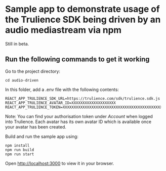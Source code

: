 # Sample app to demonstrate usage of the Trulience SDK being driven by an audio mediastream via npm

Still in beta. 

## Run the following commands to get it working

Go to the project directory:
```
cd audio-driven
```

In this folder, add a .env file with the following contents:
```
REACT_APP_TRULIENCE_SDK_URL=https://trulience.com/sdk/trulience.sdk.js
REACT_APP_TRULIENCE_AVATAR_ID=XXXXXXXXXXXXXXXXXXXX
REACT_APP_TRULIENCE_TOKEN=XXXXXXXXXXXXXXXXXXXXXXXXXXXXXXXXXXXXXXXXXXXXXXXXXXXXXXXXXX
```
Note: You can find your authorisation token under *Account* when logged into Trulience. Each avatar has its own avatar ID which is available once your avatar has been created.

Build and run the sample app using:
```
npm install
npm run build
npm run start
```

Open [http://localhost:3000](http://localhost:3000) to view it in your browser.
